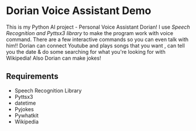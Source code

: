  <h1>Dorian Voice Assistant Demo</h1>
 <p> This is my Python AI project - Personal Voice Assistant Dorian! I use <em> Speech Recognition and Pyttsx3 library </em> to make the program work with voice command.
            There are a few interactive commands so you can even talk with him!!
            Dorian can connect Youtube and plays songs that you want , can tell you the date & do some searching for what you're looking for with Wikipedia!
            Also Dorian can make jokes!
 </p>
 <h2>Requirements</h2>
 <ul>
            <li>Speech Recognition Library</li>
            <li>Pyttsx3</li>
            <li>datetime</li>
            <li>Pyjokes</li>
            <li>Pywhatkit</li>
            <li>Wikipedia</li>
 </ul>  
